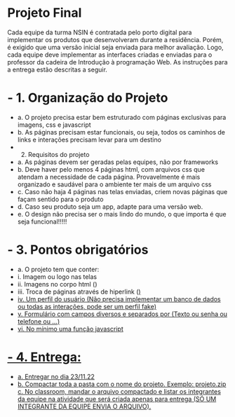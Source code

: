  # Projeto Final 
Cada equipe da turma NSIN é contratada pelo porto digital para implementar os produtos que desenvolveram durante a residência. Porém, é exigido que uma versão inicial seja enviada para melhor avaliação. Logo, cada equipe deve implementar as interfaces criadas e enviadas para o professor da cadeira de Introdução à programação Web. As instruções para a entrega estão descritas a seguir. 
 # - 1. Organização do Projeto 
 - a. O projeto precisa estar bem estruturado com páginas exclusivas para imagens, css e javascript 
 - b. As páginas precisam estar funcionais, ou seja, todos os caminhos de links e interações precisam levar para um destino 
 - 2. Requisitos do projeto 
 - a. As páginas devem ser geradas pelas equipes, não por frameworks 
 - b. Deve haver pelo menos 4 páginas html, com arquivos css que atendam a necessidade de cada página. Provavelmente é mais organizado e saudável para o ambiente ter mais de um arquivo css 
 - c. Caso não haja 4 páginas nas telas enviadas, criem novas páginas que façam sentido para o produto 
 - d. Caso seu produto seja um app, adapte para uma versão web. 
 - e. O design não precisa ser o mais lindo do mundo, o que importa é que seja funcional!!!!! 
 # - 3. Pontos obrigatórios 
 - a. O projeto tem que conter: 
 - i. Imagem ou logo nas telas 
 - ii. Imagens no corpo html (<img>) 
 - iii. Troca de páginas através de hiperlink (<a href=...>) 
 - iv. Um perfil do usuário (Não precisa implementar um banco de dados ou todas as interações, pode ser um perfil fake) 
 - v. Formulário com campos diversos e separados por (Texto ou senha ou telefone ou …) 
 - vi. No mínimo uma função javascript 
 # - 4. Entrega: 
 - a. Entregar no dia 23/11.22 
 - b. Compactar toda a pasta com o nome do projeto. Exemplo: projeto.zip c. No classroom, mandar o arquivo compactado e listar os integrantes da equipe na atividade que será criada apenas para entrega (SÓ UM INTEGRANTE DA EQUIPE ENVIA O ARQUIVO).  